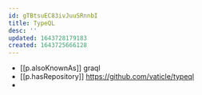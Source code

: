 ```yaml
---
id: gTBtsuEC83ivJuuSRnnbI
title: TypeQL
desc: ''
updated: 1643728179183
created: 1643725666128
---
```


- [[p.alsoKnownAs]] graql
- [[p.hasRepository]] https://github.com/vaticle/typeql
-   